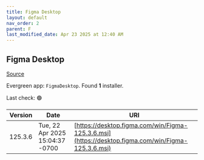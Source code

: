 ```yaml
---
title: Figma Desktop
layout: default
nav_order: 2
parent: F
last_modified_date: Apr 23 2025 at 12:40 AM
---
```


## Figma Desktop

[Source](https://www.figma.com/)

Evergreen app: `FigmaDesktop`. Found **1** installer.

Last check: 🟢

| Version | Date                            | URI                                                                                                |
| ------- | ------------------------------- | -------------------------------------------------------------------------------------------------- |
| 125.3.6 | Tue, 22 Apr 2025 15:04:37 -0700 | [https://desktop.figma.com/win/Figma-125.3.6.msi](https://desktop.figma.com/win/Figma-125.3.6.msi) |
